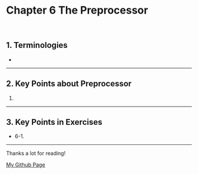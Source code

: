# Chapter 6 The Preprocessor

</br>

## 1. Terminologies

   - 

---

## 2. Key Points about Preprocessor

1. 
   
---

## 3. Key Points in Exercises

   - 6-1.
   
---

Thanks a lot for reading!

[My Github Page](https://github.com/beckoning-phoenix)